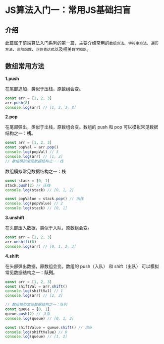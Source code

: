# JS算法入门一：常用JS基础扫盲

## 介绍

此篇属于前端算法入门系列的第一篇，主要介绍常用的`数组方法`、`字符串方法`、`遍历方法`、`高阶函数`、`正则表达式`以及相关`数学知识`。



## 数组常用方法

**1.push**

在尾部追加，类似于压栈，原数组会变。

```js
const arr = [1, 2, 3]
arr.push(8)
console.log(arr) // [1, 2, 3, 8]
```

**2.pop**

在尾部弹出，类似于出栈，原数组会变。数组的 push 和 pop 可以模拟常见数据结构之一：**栈**。

```js
const arr = [1, 2, 3]
const popVal = arr.pop()
console.log(popVal) // 3
console.log(arr) // [1, 2]
// 数组模拟常见数据结构之一：栈
```

数组模拟常见数据结构之一：栈

```js
const stack = [0, 1]
stack.push(2) // 压栈
console.log(stack) // [0, 1, 2]

const popValue = stack.pop() // 出栈
console.log(popValue) // 2
console.log(stack) // [0, 1]
```

**3.unshift**

在头部压入数据，类似于入队，原数组会变。

```js
const arr = [1, 2, 3]
arr.unshift(0)
console.log(arr) // [0, 1, 2, 3]
```

**4.shift**

在头部弹出数据，原数组会变。数组的 push（入队） 和 shift（出队） 可以模拟常见数据结构之一：**队列**。

```js
const arr = [1, 2, 3]
const shiftVal = arr.shift()
console.log(shiftVal) // 1
console.log(arr) // [2, 3]

// 数组模拟常见数据结构之一：队列
const queue = [0, 1]
queue.push(2) // 入队
console.log(queue) // [0, 1, 2]

const shiftValue = queue.shift() // 出队
console.log(shiftValue) // 0
console.log(queue) // [1, 2]
```

